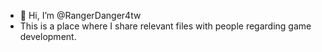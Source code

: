 - 👋 Hi, I’m @RangerDanger4tw
- This is a place where I share relevant files with people regarding game development.
